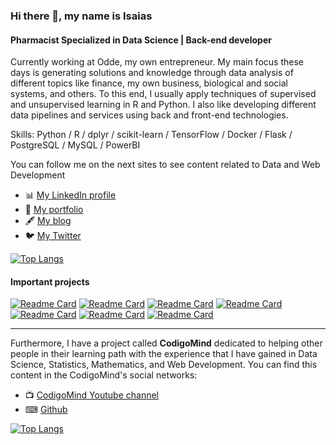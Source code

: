 ### Hi there 👋, my name is Isaias
#### Pharmacist Specialized in Data Science | Back-end developer
Currently working at Odde, my own entrepreneur. My main focus these days is generating solutions and knowledge through data analysis of different topics like finance, my own business, biological and social systems, and others. To this end, I usually apply techniques of supervised and unsupervised learning in R and Python. I also like developing different data pipelines and services using back and front-end technologies. 

Skills: Python / R / dplyr / scikit-learn / TensorFlow / Docker / Flask / PostgreSQL / MySQL / PowerBI 

You can follow me on the next sites to see content related to Data and Web Development

- 📊 [My LinkedIn profile](https://www.linkedin.com/in/abel-isa%C3%ADas-guti%C3%A9rrez-cruz-34532a205)
- 💼 [My portfolio](https://isaiasgutierrez.me/)
- 🖋 [My blog](https://isaiasgutierrez.me/blog/)
- 🐦 [My Twitter](https://twitter.com/isaias_gcruz)

[![Top Langs](https://github-readme-stats.vercel.app/api/top-langs/?username=IsaiasGutierrezCruz&hide=html&layout=compact)](https://github.com/IsaiasGutierrezCruz)

#### Important projects

[![Readme Card](https://github-readme-stats.vercel.app/api/pin/?username=IsaiasGutierrezCruz&repo=BiologiaDeRedesAplicadaAEnfermedadesDelSNC&hide=html)](https://github.com/IsaiasGutierrezCruz/BiologiaDeRedesAplicadaAEnfermedadesDelSNC) [![Readme Card](https://github-readme-stats.vercel.app/api/pin/?username=IsaiasGutierrezCruz&repo=DeepLearningSpecialization&hide=html)](https://github.com/IsaiasGutierrezCruz/DeepLearningSpecialization) [![Readme Card](https://github-readme-stats.vercel.app/api/pin/?username=IsaiasGutierrezCruz&repo=DataScienceSpecialization&hide=html)](https://github.com/IsaiasGutierrezCruz/DataScienceSpecialization) [![Readme Card](https://github-readme-stats.vercel.app/api/pin/?username=IsaiasGutierrezCruz&repo=SQLExercises&hide=html)](https://github.com/IsaiasGutierrezCruz/SQLExercises) [![Readme Card](https://github-readme-stats.vercel.app/api/pin/?username=IsaiasGutierrezCruz&repo=IntroductiontoStatisticsandDataAnalysis&hide=html)](https://github.com/IsaiasGutierrezCruz/IntroductiontoStatisticsandDataAnalysis) [![Readme Card](https://github-readme-stats.vercel.app/api/pin/?username=IsaiasGutierrezCruz&repo=CursoPythonyR&hide=html)](https://github.com/IsaiasGutierrezCruz/CursoPythonyR) [![Readme Card](https://github-readme-stats.vercel.app/api/pin/?username=IsaiasGutierrezCruz&repo=BlogWebFlask&hide=html)](https://github.com/IsaiasGutierrezCruz/BlogWebFlask)

---

Furthermore, I have a project called **CodigoMind** dedicated to helping other people in their learning path with the experience that I have gained in Data Science, Statistics, Mathematics, and Web Development. You can find this content in the CodigoMind's social networks:

- 📺 [CodigoMind Youtube channel](https://www.youtube.com/channel/UC0u2CPyyD4LMto05x1jT1Bg/)
- ⌨ [Github](https://github.com/CodigoMind)

[![Top Langs](https://github-readme-stats.vercel.app/api/top-langs/?username=CodigoMind&hide=html,jupyter%20notebook&layout=compact)](https://github.com/CodigoMind)
